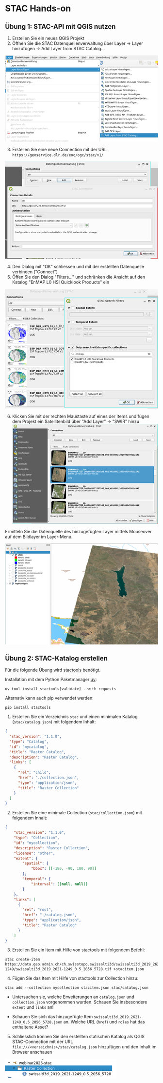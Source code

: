 # STAC Hands-on

## Übung 1: STAC-API mit QGIS nutzen

1. Erstellen Sie ein neues QGIS Projekt
2. Öffnen Sie die STAC Datenquellenverwaltung über Layer -> Layer hinzufügen -> Add Layer from STAC Catalog...

![](qgis-1-new-layer.png)

3. Erstellen Sie eine neue Connection mit der URL `https://geoservice.dlr.de/eoc/ogc/stac/v1/`

![](qgis-2-connection.png)

4. Den Dialog mit "OK" schliessen und mit der erstellten Datenquelle  verbinden ("Connect")
5. Öffen Sie den Dialog "Filters..." und schränken die Ansicht auf den Katalog "EnMAP L0 HSI Quicklook Products" ein

![](qgis-3-filter.png)

6. Klicken Sie mit der rechten Maustaste auf eines der Items und fügen dem Projekt ein Satellitenbild über "Add Layer" -> "SWIR" hinzu
![](qgis-4-items.png)

Ermitteln Sie die Datenquelle des hinzugefügten Layer mittels Mouseover auf dem Bildlayer im Layer-Menu.

![](qgis-5-layer.png)

## Übung 2: STAC-Katalog erstellen

Für die folgende Übung wird [stactools](https://stactools.readthedocs.io/) benötigt.

Installation mit dem Python Paketmanager [uv](https://docs.astral.sh/uv/):
```shell
uv tool install stactools[validate] --with requests
```

Alternativ kann auch pip verwendet werden:
```shell
pip install stactools
```

1. Erstellen Sie ein Verzeichnis `stac` und einen minimalen Katalog (`stac/catalog.json`) mit folgendem Inhalt:
```json
{
  "stac_version": "1.1.0",
  "type": "Catalog",
  "id": "mycatalog",
  "title": "Raster Catalog",
  "description": "Raster Catalog",
  "links": [
    {
      "rel": "child",
      "href": "./collection.json",
      "type": "application/json",
      "title": "Raster Collection"
    }
  ]
}
```

2. Erstellen Sie eine minimale Collection (`stac/collection.json`) mit folgendem Inhalt:
```json
{
    "stac_version": "1.1.0",
    "type": "Collection",
    "id": "mycollection",
    "description": "Raster Collection",
    "license": "other",
    "extent": {
        "spatial": {
            "bbox": [[-180, -90, 180, 90]]
        },
        "temporal": {
            "interval": [[null, null]]
        }
    },
    "links": [
      {
        "rel": "root",
        "href": "./catalog.json",
        "type": "application/json",
        "title": "Raster Catalog"
      }
    ]
}
```

3. Erstellen Sie ein Item mit Hilfe von stactools mit folgendem Befehl:
```shell
stac create-item https://data.geo.admin.ch/ch.swisstopo.swissalti3d/swissalti3d_2019_2621-1249/swissalti3d_2019_2621-1249_0.5_2056_5728.tif >stacitem.json
```
4. Fügen Sie das Item mit Hilfe von stactools zur Collection hinzu:
```shell
stac add --collection mycollection stacitem.json stac/catalog.json
```

* Untersuchen sie, welche Erweiterungen an `catalog.json` und `collection.json` vorgenommen wurden. Schauen Sie insbesondere `extent` und `links` an!

* Schauen Sie sich das hinzugefügte Item `swissalti3d_2019_2621-1249_0.5_2056_5728.json` an. Welche URL (`href`) und `roles` hat das enthaltene Asset?

5. Schliesslich können Sie den erstellten statischen Katalog als QGIS STAC-Connection mit der URL `file:///<verzeichnis>/stac/catalog.json` hinzufügen und den Inhalt im Browser anschauen

![](qgis-6-browser.png)
